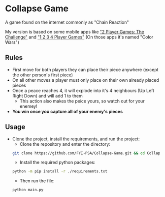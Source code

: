 # Collapse Game
 A game found on the internet commonly as "Chain Reaction" 

 My version is based on some mobile apps like ["2 Player Games: The Challenge"](https://play.google.com/store/apps/details?id=com.JindoBlu.TwoPlayerGamesChallenge) and ["1 2 3 4 Player Games"](https://play.google.com/store/apps/details?id=com.JindoBlu.FourPlayers) (On those apps it's named "Color Wars")

## Rules
 - First move for both players they can place their piece anywhere (except the other person's first piece)
 - On all other moves a player must only place on their own already placed pieces
 - Once a peace reaches 4, it will explode into it's 4 neighbours (Up Left Right Down) and will add 1 to them
    - This action also makes the peice yours, so watch out for your enemey!
 - **You win once you capture all of your enemy's pieces**

## Usage
- Clone the project, install the requirements, and run the project: 
    - Clone the repository and enter the directory:
    ```sh
    git clone https://github.com/FYI-PSA/Collapse-Game.git && cd Collapse-Game
    ```
    - Install the required python packages:
    ```sh
    python -m pip install -r ./requirements.txt
    ```
    - Then run the file:
    ```sh
    python main.py
    ```
